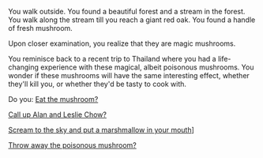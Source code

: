 You walk outside. You found a beautiful forest and a stream in the forest. You walk along the stream 
till you reach a giant red oak. You found a handle of fresh mushroom.

Upon closer examination, you realize that they are magic mushrooms.

You reminisce back to a recent trip to Thailand where you had a life-changing experience with these magical,
albeit poisonous mushrooms.
You wonder if these mushrooms will have the same interesting effect,
whether they'll kill you, or whether they'd be tasty to cook with.

Do you:
[Eat the mushroom?](eat/eat_mushroom.md)

[Call up Alan and Leslie Chow?](call_alan/transported.md)

[Scream to the sky and put a marshmallow in your mouth](../scream/scream.md)]

[Throw away the poisonous mushroom?](poison/poisonous_mushroom.md)